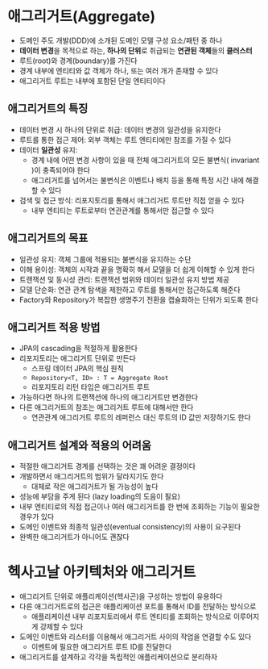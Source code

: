 # 애그리거트(Aggregate)
- 도메인 주도 개발(DDD)에 소개된 도메인 모델 구성 요소/패턴 중 하나
- **데이터 변경**을 목적으로 하는, **하나의 단위**로 취급되는 **연관된 객체**들의 **클러스터**
- 루트(root)와 경계(boundary)를 가진다
- 경계 내부에 엔티티와 값 객체가 하나, 또는 여러 개가 존재할 수 있다
- 애그리거트 루트는 내부에 포함된 단일 엔티티이다

## 애그리거트의 특징
- 데이터 변경 시 하나의 단위로 취급: 데이터 변경의 일관성을 유지한다
- 루트를 통한 접근 제어: 외부 객체는 루트 엔티티에만 참조를 가질 수 있다
- 데이터 **일관성** 유지:
  - 경계 내에 어떤 변경 사항이 있을 때 전체 애그리거트의 모든 불변식( invariant )이 충족되어야 한다
  - 애그리거트를 넘어서는 불변식은 이벤트나 배치 등을 통해 특정 시간 내에 해결할 수 있다
- 검색 및 접근 방식: 리포지토리를 통해서 애그리거트 루트만 직접 얻을 수 있다
  - 내부 엔티티는 루트로부터 연관관계를 통해서만 접근할 수 있다

## 애그리거트의 목표
- 일관성 유지: 객체 그룹에 적용되는 불변식을 유지하는 수단
- 이해 용이성: 객체의 시작과 끝을 명확히 해서 모델을 더 쉽게 이해할 수 있게 한다
- 트랜잭션 및 동시성 관리: 트랜잭션 범위와 데이터 일관성 유지 방법 제공
- 모델 단순화: 연관 관계 탐색을 제한하고 루트를 통해서만 접근하도록 해준다
- Factory와 Repository가 복잡한 생명주기 전환을 캡슐화하는 단위가 되도록 한다

## 애그리거트 적용 방법
- JPA의 cascading을 적절하게 활용한다
- 리포지토리는 애그리거트 단위로 만든다
  - 스프링 데이터 JPA의 핵심 원칙
  - `Repository<T, ID> : T = Aggregate Root`
  - 리포지토리 리턴 타입은 애그리거트 루트
- 가능하다면 하나의 트랜잭션에 하나의 애그리거트만 변경한다
- 다른 애그리거트의 참조는 애그리거트 루트에 대해서만 한다
  - 연관관계 애그리거트 루트의 레퍼런스 대신 루트의 ID 값만 저장하기도 한다

## 애그리거트 설계와 적용의 어려움
- 적절한 애그리거트 경계를 선택하는 것은 꽤 어려운 결정이다
- 개발하면서 애그리거트의 범위가 달라지기도 한다
  - 대체로 작은 애그리거트가 될 가능성이 높다
- 성능에 부담을 주게 된다 (lazy loading의 도음이 필요)
- 내부 엔티티로의 직접 접근이나 여러 애그리거트를 한 번에 조회하는 기능이 필요한 경우가 있다
- 도메인 이벤트와 최종적 일관성(eventual consistency)의 사용이 요구된다
- 완벽한 애그리거트가 아니어도 괜찮다

# 헥사고날 아키텍처와 애그리거트
- 애그리거트 단위로 애플리케이션(헥사곤)을 구성하는 방법이 유용하다
- 다른 애그리거트로의 접근은 애플리케이션 포트를 통해서 ID를 전달하는 방식으로
  - 애플리케이션 내부 리포지토리에서 루트 엔티티를 조회하는 방식으로 이루어지게 강제할 수 있다
- 도메인 이벤트와 리스터를 이용해서 애그리거트 사이의 작업을 연결할 수도 있다
  - 이벤트에 필요한 애그리거트 루트 ID를 전달한다
- 애그리거트를 설계하고 각각을 독립적인 애플리케이션으로 분리하자

